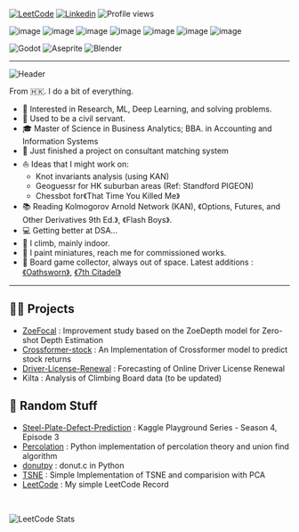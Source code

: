 
<!--[![Portfolio](https://img.shields.io/badge/Portfolio-Visit-brightgreen?style=flat-square)](https://github.com/austinmyc/)-->
[![LeetCode](https://img.shields.io/badge/LeetCode-Profile-orange?style=flat-square&logo=leetcode)](https://leetcode.com/austinmyc/)
[![Linkedin](https://img.shields.io/badge/Linkedin-Profile-blue?style=flat-square&logo=linkedin)](https://www.linkedin.com/in/austinmyc/)
![Profile views](https://komarev.com/ghpvc/?username=austinmyc&color=lightgrey)

![image](https://img.shields.io/badge/Python-FFD43B?style=for-the-badge&logo=python&logoColor=blue)
![image](https://img.shields.io/badge/PyTorch-EE4C2C?style=for-the-badge&logo=pytorch&logoColor=white)
![image](https://img.shields.io/badge/OpenCV-27338e?style=for-the-badge&logo=OpenCV&logoColor=white)
![image](https://img.shields.io/badge/R-276DC3?style=for-the-badge&logo=r&logoColor=white)
![image](https://img.shields.io/badge/HTML5-E34F26?style=for-the-badge&logo=html5&logoColor=white)
![image](https://img.shields.io/badge/MySQL-005C84?style=for-the-badge&logo=mysql&logoColor=white)
![image](https://img.shields.io/badge/Tableau-E97627?style=for-the-badge&logo=Tableau&logoColor=white)

![Godot](https://img.shields.io/badge/Godot-478CBF?style=for-the-badge&logo=GodotEngine&logoColor=white)
![Aseprite](https://img.shields.io/badge/Aseprite-EEEEEE?style=for-the-badge&logo=Aseprite&logoColor=#7D929E)
![Blender](https://img.shields.io/badge/blender-%23F5792A.svg?style=for-the-badge&logo=blender&logoColor=white)
 <hr>

![Header](https://readme-typing-svg.herokuapp.com?font=Roboto&size=36&duration=3500&pause=1000&color=484848&random=false&width=435&lines=++Hey+this+is+Austin!%F0%9F%91%8B++)

From 🇭🇰. I do a bit of everything.   

* 🧐   Interested in Research, ML, Deep Learning, and solving problems.
* 💼   Used to be a civil servant.
* 🎓   Master of Science in Business Analytics; BBA. in Accounting and Information Systems
* 🌱   Just finished a project on consultant matching system
* ⛵   Ideas that I might work on:
  + Knot invariants analysis (using KAN)
  + Geoguessr for HK suburban areas (Ref: Standford PIGEON)
  + Chessbot for《That Time You Killed Me》
* 📚   Reading Kolmogorov Arnold Network (KAN), 《Options, Futures, and Other Derivatives 9th Ed.》, 《Flash Boys》.
* 💻   Getting better at DSA... 
* 🧗   I climb, mainly indoor.
* 🎨   I paint miniatures, reach me for commissioned works.
* 🎲   Board game collector, always out of space. Latest additions :[《Oathsworn》](https://boardgamegeek.com/boardgame/251661/oathsworn-into-the-deepwood), [《7th Citadel》](https://boardgamegeek.com/boardgame/286063/the-7th-citadel)
<hr>

## 👨‍💻 Projects
* <a href="https://github.com/austinmyc/ZoeFocal">ZoeFocal</a> : Improvement study based on the ZoeDepth model for Zero-shot Depth Estimation
* <a href="https://github.com/austinmyc/Crossformer-stock">Crossformer-stock</a> : An Implementation of Crossformer model to predict stock returns
* <a href="https://github.com/austinmyc/Driver-License-Renewal">Driver-License-Renewal</a> : Forecasting of Online Driver License Renewal
* Kilta : Analysis of Climbing Board data (to be updated)

## 🤡 Random Stuff
* <a href="https://github.com/austinmyc/Steel-Plate-Defect-Prediction">Steel-Plate-Defect-Prediction</a> : Kaggle Playground Series - Season 4, Episode 3
* <a href="https://github.com/austinmyc/percolation">Percolation</a> : Python implementation of percolation theory and union find algorithm
* <a href="https://github.com/austinmyc/donutpy">donutpy</a> : donut.c in Python
* <a href="https://github.com/austinmyc/TSNE">TSNE</a> : Simple Implementation of TSNE and comparision with PCA
* <a href="https://github.com/austinmyc/LeetCode">LeetCode</a> : My simple LeetCode Record

<br>



![LeetCode Stats](https://leetcard.jacoblin.cool/austinmyc?theme=light&font=Work%20Sans&ext=contest)
<!--
<p align="center">
  <img src="https://leetcode-badge-showcase.vercel.app/api?username=austinmyc&theme=light">
<p align="center">

-->

